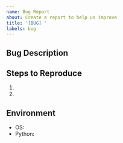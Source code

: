 ```yaml
---
name: Bug Report
about: Create a report to help us improve
title: '[BUG] '
labels: bug
---
```


## Bug Description
<!-- Clear description -->

## Steps to Reproduce
1. 
2. 

## Environment
- OS: 
- Python: 
